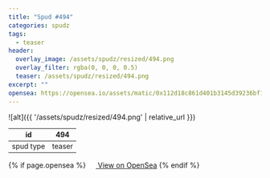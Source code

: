 ```yaml
---
title: "Spud #494"
categories: spudz
tags:
  - teaser
header:
  overlay_image: /assets/spudz/resized/494.png
  overlay_filter: rgba(0, 0, 0, 0.5)
  teaser: /assets/spudz/resized/494.png
excerpt: ""
opensea: https://opensea.io/assets/matic/0x112d18c861d401b3145d39236bf149f01e18beed/494
---
```

![alt]({{ '/assets/spudz/resized/494.png' | relative_url }})

| id | 494 |
|-|-|
| spud type | teaser |

{% if page.opensea %}
<a href="{{page.opensea}}" class="btn btn--info" onclick="window.open(this.href, '_blank'); return false;"><img src="/assets/images/opensea.svg" width="16px"><span>  View on OpenSea</span></a>
{% endif %}
